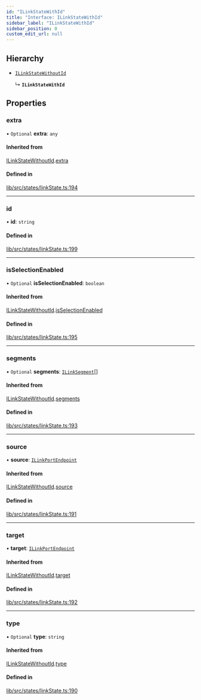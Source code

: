 ```yaml
---
id: "ILinkStateWithId"
title: "Interface: ILinkStateWithId"
sidebar_label: "ILinkStateWithId"
sidebar_position: 0
custom_edit_url: null
---
```


## Hierarchy

- [`ILinkStateWithoutId`](ILinkStateWithoutId)

  ↳ **`ILinkStateWithId`**

## Properties

### extra

• `Optional` **extra**: `any`

#### Inherited from

[ILinkStateWithoutId](ILinkStateWithoutId).[extra](ILinkStateWithoutId#extra)

#### Defined in

[lib/src/states/linkState.ts:194](https://github.com/tokarchyn/react-easy-diagram/blob/96a8c28/lib/src/states/linkState.ts#L194)

___

### id

• **id**: `string`

#### Defined in

[lib/src/states/linkState.ts:199](https://github.com/tokarchyn/react-easy-diagram/blob/96a8c28/lib/src/states/linkState.ts#L199)

___

### isSelectionEnabled

• `Optional` **isSelectionEnabled**: `boolean`

#### Inherited from

[ILinkStateWithoutId](ILinkStateWithoutId).[isSelectionEnabled](ILinkStateWithoutId#isselectionenabled)

#### Defined in

[lib/src/states/linkState.ts:195](https://github.com/tokarchyn/react-easy-diagram/blob/96a8c28/lib/src/states/linkState.ts#L195)

___

### segments

• `Optional` **segments**: [`ILinkSegment`](ILinkSegment)[]

#### Inherited from

[ILinkStateWithoutId](ILinkStateWithoutId).[segments](ILinkStateWithoutId#segments)

#### Defined in

[lib/src/states/linkState.ts:193](https://github.com/tokarchyn/react-easy-diagram/blob/96a8c28/lib/src/states/linkState.ts#L193)

___

### source

• **source**: [`ILinkPortEndpoint`](ILinkPortEndpoint)

#### Inherited from

[ILinkStateWithoutId](ILinkStateWithoutId).[source](ILinkStateWithoutId#source)

#### Defined in

[lib/src/states/linkState.ts:191](https://github.com/tokarchyn/react-easy-diagram/blob/96a8c28/lib/src/states/linkState.ts#L191)

___

### target

• **target**: [`ILinkPortEndpoint`](ILinkPortEndpoint)

#### Inherited from

[ILinkStateWithoutId](ILinkStateWithoutId).[target](ILinkStateWithoutId#target)

#### Defined in

[lib/src/states/linkState.ts:192](https://github.com/tokarchyn/react-easy-diagram/blob/96a8c28/lib/src/states/linkState.ts#L192)

___

### type

• `Optional` **type**: `string`

#### Inherited from

[ILinkStateWithoutId](ILinkStateWithoutId).[type](ILinkStateWithoutId#type)

#### Defined in

[lib/src/states/linkState.ts:190](https://github.com/tokarchyn/react-easy-diagram/blob/96a8c28/lib/src/states/linkState.ts#L190)

